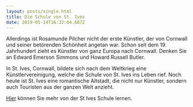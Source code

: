 ```yaml
---
layout: posts/single.html
title: Die Schule von St. Ives
date: 2019-05-14T16:32:04.687Z
---
```

Allerdings ist Rosamunde Pilcher nicht der erste Künstler, der von Cornwall und seiner betörenden Schönheit angetan war. Schon seit dem 19. Jahrhundert zieht es Künstler von ganz Europa nach Cornwall. Denken Sie an Edward Emerson Simmons und Howard Russell Butler.

In St. Ives, Cornwall, bildete sich nach dem Weltkrieg eine Künstlervereinigung, welche die Schule von St. Ives ins Leben rief. Noch heute ist St. Ives eine romantische Altstadt, die nicht nur Künstler, sondern auch Touristen aus der ganzen Welt anzieht. 

[Hier](https://www.tate.org.uk/visit/tate-st-ives) können Sie mehr von der St Ives Schule lernen.
